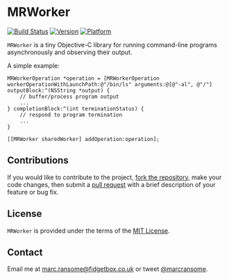 # MRWorker

[![Build Status](http://img.shields.io/travis/marcransome/MRWorker.svg?style=flat)](https://travis-ci.org/marcransome/MRWorker) [![Version](https://img.shields.io/cocoapods/v/MRWorker.svg?style=flat)](http://cocoadocs.org/docsets/MRWorker) [![Platform](https://img.shields.io/cocoapods/p/MRWorker.svg?style=flat)](http://cocoadocs.org/docsets/MRWorker)

`MRWorker` is a tiny Objective-C library for running command-line programs asynchronously and observing their output.

A simple example:

```objc
MRWorkerOperation *operation = [MRWorkerOperation workerOperationWithLaunchPath:@"/bin/ls" arguments:@[@"-al", @"/"] outputBlock:^(NSString *output) {
    // buffer/process program output
    ...
} completionBlock:^(int terminationStatus) {
    // respond to program termination
    ...
}

[[MRWorker sharedWorker] addOperation:operation];
```

## Contributions
If you would like to contribute to the project, [fork the repository](https://help.github.com/articles/fork-a-repo), make your code changes, then submit a [pull request](https://help.github.com/articles/using-pull-requests) with a brief description of your feature or bug fix.

## License
`MRWorker` is provided under the terms of the [MIT License](http://opensource.org/licenses/mit-license.php).

## Contact
Email me at [marc.ransome@fidgetbox.co.uk](mailto:marc.ransome@fidgetbox.co.uk) or tweet [@marcransome](http://www.twitter.com/marcransome).
